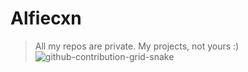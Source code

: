 # Alfiecxn
> All my repos are private. My projects, not yours :)
![github-contribution-grid-snake](https://github.com/Alfiecxn/AlfieCxn/assets/93848290/d46616b4-7e76-4338-8f65-4f14759d6a34)
